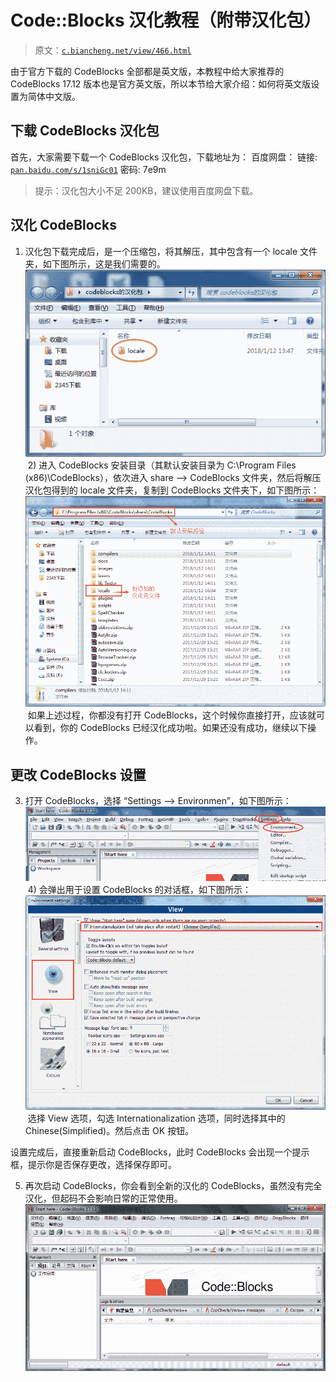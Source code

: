 # Code::Blocks 汉化教程（附带汉化包）

> 原文：[`c.biancheng.net/view/466.html`](http://c.biancheng.net/view/466.html)

由于官方下载的 CodeBlocks 全部都是英文版，本教程中给大家推荐的 CodeBlocks 17.12 版本也是官方英文版，所以本节给大家介绍：如何将英文版设置为简体中文版。

## 下载 CodeBlocks 汉化包

首先，大家需要下载一个 CodeBlocks 汉化包，下载地址为：
百度网盘：
链接: [`pan.baidu.com/s/1sniGc01`](https://pan.baidu.com/s/1sniGc01) 密码: 7e9m

> 提示：汉化包大小不足 200KB，建议使用百度网盘下载。

## 汉化 CodeBlocks

1) 汉化包下载完成后，是一个压缩包，将其解压，其中包含有一个 locale 文件夹，如下图所示，这是我们需要的。
![](img/57a02520ded435b3c3ee7ba19b0df017.png)
 2) 进入 CodeBlocks 安装目录（其默认安装目录为 C:\Program Files (x86)\CodeBlocks），依次进入 share --> CodeBlocks 文件夹，然后将解压汉化包得到的 locale 文件夹，复制到 CodeBlocks 文件夹下，如下图所示：
![](img/d155e4cd1833223068052c8a4620c00d.png)
 如果上述过程，你都没有打开 CodeBlocks，这个时候你直接打开，应该就可以看到，你的 CodeBlocks 已经汉化成功啦。如果还没有成功，继续以下操作。

## 更改 CodeBlocks 设置

3) 打开 CodeBlocks，选择 “Settings --> Environmen”，如下图所示：
![](img/1a1a0c94156efb4026c257aaabd4a79b.png)
 4) 会弹出用于设置 CodeBlocks 的对话框，如下图所示：
![](img/abd18d1c89b44e2018535db027f2501e.png)
 选择 View 选项，勾选 Internationalization 选项，同时选择其中的 Chinese(Simplified)。然后点击 OK 按钮。

设置完成后，直接重新启动 CodeBlocks，此时 CodeBlocks 会出现一个提示框，提示你是否保存更改，选择保存即可。

5) 再次启动 CodeBlocks，你会看到全新的汉化的 CodeBlocks，虽然没有完全汉化，但起码不会影响日常的正常使用。
![](img/d63f0489d01e6b29e4713f357f1dfb96.png)
